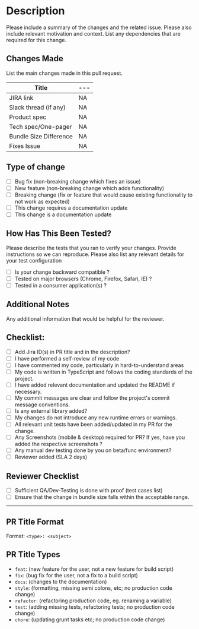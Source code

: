 # Description

Please include a summary of the changes and the related issue. Please also include relevant motivation and context. List any dependencies that are required for this change.

## Changes Made

List the main changes made in this pull request.

| Title                  | --- |
| ---------------------- | --- |
| JIRA link              | NA  |
| Slack thread (if any)  | NA  |
| Product spec           | NA  |
| Tech spec/One-pager    | NA  |
| Bundle Size Difference | NA  |
| Fixes Issue            | NA  |

## Type of change

- [ ] Bug fix (non-breaking change which fixes an issue)
- [ ] New feature (non-breaking change which adds functionality)
- [ ] Breaking change (fix or feature that would cause existing functionality to not work as expected)
- [ ] This change requires a documentation update
- [ ] This change is a documentation update

## How Has This Been Tested?

Please describe the tests that you ran to verify your changes. Provide instructions so we can reproduce. Please also list any relevant details for your test configuration

- [ ] Is your change backward compatible ?
- [ ] Tested on major browsers (Chrome, Firefox, Safari, IE) ?
- [ ] Tested in a consumer application(s) ?

## Additional Notes

Any additional information that would be helpful for the reviewer.

## Checklist:

- [ ] Add Jira ID(s) in PR title and in the description?
- [ ] I have performed a self-review of my code
- [ ] I have commented my code, particularly in hard-to-understand areas
- [ ] My code is written in TypeScript and follows the coding standards of the project.
- [ ] I have added relevant documentation and updated the README if necessary.
- [ ] My commit messages are clear and follow the project's commit message conventions.
- [ ] Is any external library added?
- [ ] My changes do not introduce any new runtime errors or warnings.
- [ ] All relevant unit tests have been added/updated in my PR for the change.
- [ ] Any Screenshots (mobile & desktop) required for PR? If yes, have you added the respective screenshots ?
- [ ] Any manual dev testing done by you on beta/func environment?
- [ ] Reviewer added (SLA 2 days)

## Reviewer Checklist

- [ ] Sufficient QA/Dev-Testing is done with proof (test cases list)
- [ ] Ensure that the change in bundle size falls within the acceptable range.

---

## PR Title Format

Format: `<type>: <subject>`

## PR Title Types

- `feat`: (new feature for the user, not a new feature for build script)
- `fix`: (bug fix for the user, not a fix to a build script)
- `docs`: (changes to the documentation)
- `style`: (formatting, missing semi colons, etc; no production code change)
- `refactor`: (refactoring production code, eg. renaming a variable)
- `test`: (adding missing tests, refactoring tests; no production code change)
- `chore`: (updating grunt tasks etc; no production code change)

